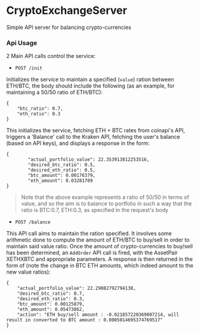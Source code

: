 # CryptoExchangeServer
Simple API server for balancing crypto-currencies 

### Api Usage
2 Main API calls control the service:


- `POST /init`


Initializes the service to maintain a specified (`value`) ration between ETH/BTC, the body should include the following 
(as an example, for maintaining a 50/50 ratio of ETH/BTC):


```
{
    "btc_ratio": 0.7,
    "eth_ratio": 0.3
}
```


This initializes the service, fetching ETH + BTC rates from coinapi's API, triggers a 'Balance' call to the Kraken API, 
fetching the user's balance (based on API keys), and displays a response in the form:

```
{
        "actual_portfolio_value": 22.353913812253516,
        "desired_btc_ratio": 0.5,
        "desired_eth_ratio": 0.5,
        "btc_amount": 0.00176379,
        "eth_amount": 0.03281789
}
```

>Note that the above example represents a ratio of 50/50 in terms of value, and so the aim is to balance to portfolio in such a way that
the ratio is BTC:0.7, ETH:0.3, as specified in the request's body



- `POST /balance`


This API call aims to maintain the ration specified. It involves some arithmetic done to compute the amount of ETH/BTC to buy/sell 
in order to maintain said value ratio. Once the amount of crypto-currencies to buy/sell has been determined, an `AddOrder` API call 
is fired, with the AssetPair XETHXBTC and appropriate parameters. A response is then returned in the form of 
(note the change in BTC ETH amounts, which indeed amount to the new value ratios):

```
{
    "actual_portfolio_value": 22.29082792794138,
    "desired_btc_ratio": 0.7,
    "desired_eth_ratio": 0.3,
    "btc_amount": 0.00125879,
    "eth_amount": 0.05473862,
    "action": "ETH buy/sell amount : -0.021857220369007214, will result in converted to BTC amount : 0.0005014695374769517"
}
```

